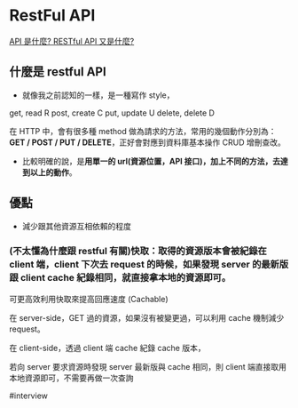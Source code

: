 # RestFul API

[API 是什麼? RESTful API 又是什麼?](https://medium.com/itsems-frontend/api-%E6%98%AF%E4%BB%80%E9%BA%BC-restful-api-%E5%8F%88%E6%98%AF%E4%BB%80%E9%BA%BC-a001a85ab638)

## 什麼是 restful API

- 就像我之前認知的一樣，是一種寫作 style，

get, read R
post, create C
put, update U
delete, delete D

在 HTTP 中，會有很多種 method 做為請求的方法，常用的幾個動作分別為：**GET / POST / PUT / DELETE**，正好會對應到資料庫基本操作 CRUD 增刪查改。

- 比較明確的說，是**用單一的 url(資源位置，API 接口)，加上不同的方法，去達到以上的動作**。

## 優點

- 減少跟其他資源互相依賴的程度

### (不太懂為什麼跟 restful 有關)快取：取得的資源版本會被紀錄在 client 端，client 下次去 request 的時候，如果發現 server 的最新版跟 client cache 紀錄相同，就直接拿本地的資源即可。

可更高效利用快取來提高回應速度 (Cachable)

在 server-side，GET 過的資源，如果沒有被變更過，可以利用 cache 機制減少 request。

在 client-side，透過 client 端 cache 紀錄 cache 版本，

若向 server 要求資源時發現 server 最新版與 cache 相同，則 client 端直接取用本地資源即可，不需要再做一次查詢

#interview

